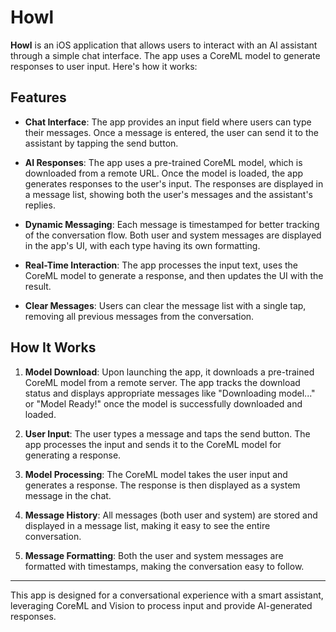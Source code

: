 # Howl

**Howl** is an iOS application that allows users to interact with an AI assistant through a simple chat interface. The app uses a CoreML model to generate responses to user input. Here's how it works:

## Features

- **Chat Interface**: The app provides an input field where users can type their messages. Once a message is entered, the user can send it to the assistant by tapping the send button.
  
- **AI Responses**: The app uses a pre-trained CoreML model, which is downloaded from a remote URL. Once the model is loaded, the app generates responses to the user's input. The responses are displayed in a message list, showing both the user's messages and the assistant's replies.

- **Dynamic Messaging**: Each message is timestamped for better tracking of the conversation flow. Both user and system messages are displayed in the app's UI, with each type having its own formatting.

- **Real-Time Interaction**: The app processes the input text, uses the CoreML model to generate a response, and then updates the UI with the result.

- **Clear Messages**: Users can clear the message list with a single tap, removing all previous messages from the conversation.

## How It Works

1. **Model Download**: Upon launching the app, it downloads a pre-trained CoreML model from a remote server. The app tracks the download status and displays appropriate messages like "Downloading model..." or "Model Ready!" once the model is successfully downloaded and loaded.

2. **User Input**: The user types a message and taps the send button. The app processes the input and sends it to the CoreML model for generating a response.

3. **Model Processing**: The CoreML model takes the user input and generates a response. The response is then displayed as a system message in the chat.

4. **Message History**: All messages (both user and system) are stored and displayed in a message list, making it easy to see the entire conversation.

5. **Message Formatting**: Both the user and system messages are formatted with timestamps, making the conversation easy to follow.

---

This app is designed for a conversational experience with a smart assistant, leveraging CoreML and Vision to process input and provide AI-generated responses.
